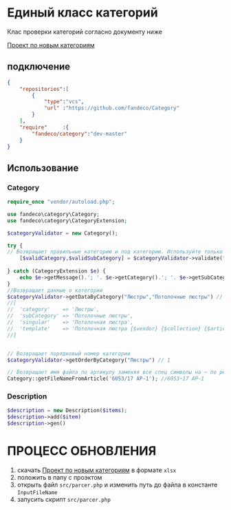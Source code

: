 # Единый класс категорий

Клас проверки категорий согласно документу ниже

[Проект по новым категориям](https://docs.google.com/spreadsheets/d/1tKIDh4Lo4LjGdXGw5-UzO8ZCRkCDkNYMw4wjB3sU7MM/edit#gid=33988330)

## подключение

```json
{
	"repositories":[
		{
			"type":"vcs",
			"url" :"https://github.com/fandeco/Category"
		}
	],
	"require"     :{
		"fandeco/category":"dev-master"
	}
}
```

## Использование

### Category

```php
require_once "vendor/autoload.php";

use fandeco\category\Category;
use fandeco\category\CategoryExtension;

$categoryValidator = new Category();

try {
// Возвращает правильные категорию и под категорию. Используйте только ети значения, а не те что переданы в аргументы
	[$validCategory,$validSubCategory] = $categoryValidator->validate("test", "test2");
	
} catch (CategoryExtension $e) {
	echo $e->getMessage().'; '.	$e->getCategory().'; '.	$e->getSubCategory()
}
//Возвращает данные о категории
$categoryValidator->getDataByCategory("Люстры","Потолочные люстры") // 
//[
//	'category'    => 'Люстры',
//	'subCategory' => 'Потолочные люстры',
//	'singular'    => 'Потолочная люстра',
//	'template'    => 'Потолочная люстра {$vendor} {$collection} {$article}',
//]


// Возвращает порядковый номер категории 
$categoryValidator->getOrderByCategory("Люстры") // 1 

// Возвращает имя файла по артикулу заменяя все спец символы на ~ по регламенту
Category::getFileNameFromArticle('6053/17 AP-1'); //6053~17 AP-1

```

### Description

```php
$description = new Description($items);
$description->add($item)
$description->gen()
```

# ПРОЦЕСС ОБНОВЛЕНИЯ

1) скачать [Проект по новым категориям](https://docs.google.com/spreadsheets/d/1tKIDh4Lo4LjGdXGw5-UzO8ZCRkCDkNYMw4wjB3sU7MM/edit#gid=33988330) в формате `xlsx`
2) положить в папу с проэктом
3) открыть файл `src/parcer.php` и изменить путь до файла в константе `InputFileName`
4) запусить скрипт `src/parcer.php`
